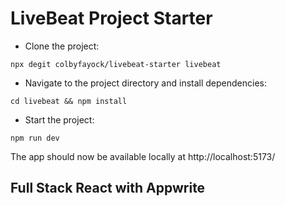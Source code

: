 # LiveBeat Project Starter

* Clone the project:
```
npx degit colbyfayock/livebeat-starter livebeat
```
* Navigate to the project directory and install dependencies:
```
cd livebeat && npm install
```
* Start the project:
```
npm run dev
```
The app should now be available locally at http://localhost:5173/

## Full Stack React with Appwrite